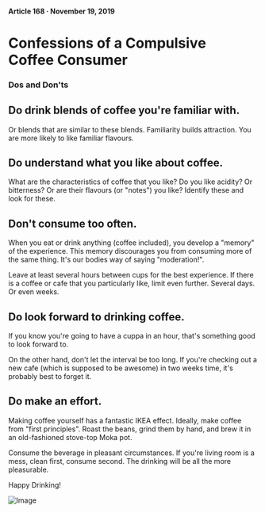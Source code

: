 #### Article 168 · November 19, 2019

# Confessions of a Compulsive Coffee Consumer

### Dos and Don'ts

## Do drink blends of coffee you're familiar with.

Or blends that are similar to these blends. Familiarity builds attraction. You are more likely to like familiar flavours.

## Do understand what you like about coffee.

What are the characteristics of coffee that you like? Do you like acidity? Or bitterness? Or are their flavours (or "notes") you like? Identify these and look for these.

## Don't consume too often.

When you eat or drink anything (coffee included), you develop a "memory" of the experience. This memory discourages you from consuming more of the same thing. It's our bodies way of saying "moderation!".

Leave at least several hours between cups for the best experience. If there is a coffee or cafe that you particularly like, limit even further. Several days. Or even weeks.

## Do look forward to drinking coffee.

If you know you're going to have a cuppa in an hour, that's something good to look forward to.

On the other hand, don't let the interval be too long. If you're checking out a new cafe (which is supposed to be awesome) in two weeks time, it's probably best to forget it.

## Do make an effort.

Making coffee yourself has a fantastic IKEA effect. Ideally, make coffee from "first principles". Roast the beans, grind them by hand, and brew it in an old-fashioned stove-top Moka pot.

Consume the beverage in pleasant circumstances. If you're living room is a mess, clean first, consume second. The drinking will be all the more pleasurable.

Happy Drinking!

![Image](https://cdn-images-1.medium.com/max/800/1*M1rt01URTF4QVDJAQXi51A.jpeg)